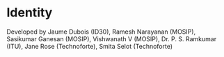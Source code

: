# Identity

Developed by Jaume Dubois (ID30), Ramesh Narayanan (MOSIP), Sasikumar Ganesan (MOSIP), Vishwanath V (MOSIP), Dr. P. S. Ramkumar (ITU), Jane Rose (Technoforte), Smita Selot (Technoforte)

